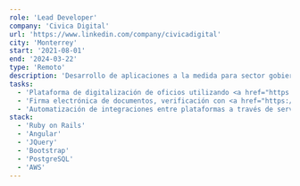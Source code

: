 ```yaml
---
role: 'Lead Developer'
company: 'Civica Digital'
url: 'https://www.linkedin.com/company/civicadigital'
city: 'Monterrey'
start: '2021-08-01'
end: '2024-03-22'
type: 'Remoto'
description: 'Desarrollo de aplicaciones a la medida para sector gobierno y non-profit'
tasks:
  - 'Plataforma de digitalización de oficios utilizando <a href="https://github.com/Shopify/liquid" target="_blank">liquid</a> template engine para previsualización en tiempo real de documentos'
  - 'Firma electrónica de documentos, verificación con <a href="https://github.com/kjur/jsrsasign" target="_blank">jsrsasign</a> y validación de vigencia de la FIEL vía integración con SAT webservice'
  - 'Automatización de integraciones entre plataformas a través de serverless functions y conexión con webservices de terceros'
stack:
  - 'Ruby on Rails'
  - 'Angular'
  - 'JQuery'
  - 'Bootstrap'
  - 'PostgreSQL'
  - 'AWS'
---
```


